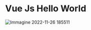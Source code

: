 # Vue Js Hello World
![Immagine 2022-11-26 185511](https://user-images.githubusercontent.com/113249037/204102441-e946cf73-0520-421e-931b-e98bb64f2f3f.png)
